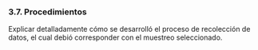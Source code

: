 ### 3.7. Procedimientos

Explicar detalladamente cómo se desarrolló el proceso de recolección de datos, 
el cual debió corresponder con el muestreo seleccionado.
